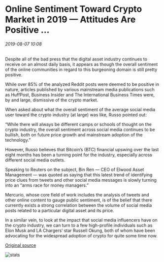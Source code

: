 # Online Sentiment Toward Crypto Market in 2019 — Attitudes Are Positive ...

###### 2019-08-07 10:08

Despite all of the bad press that the digital asset industry continues to receive on an almost daily basis, it appears as though the overall sentiment of the online communities in regard to this burgeoning domain is still pretty positive.

While over 85% of the analyzed Reddit posts were deemed to be positive in nature, articles published by various mainstream media publications such as HuffPost, Business Insider and The International Business Times were, by and large, dismissive of the crypto market.

When asked about what the overall sentiment of the average social media user toward the crypto industry (at large) was like, Russo pointed out:

“While there will always be different camps or schools of thought on the crypto industry, the overall sentiment across social media continues to be bullish, both on future price growth and mainstream adoption of the technology.”

However, Russo believes that Bitcoin’s (BTC) financial upswing over the last eight months has been a turning point for the industry, especially across different social media outlets.

Speaking to Reuters on the subject, Bin Ren — CEO of Elwood Asset Management — was quoted as saying that this latest trend of identifying price clues from tweets and other social media messages is slowly turning into an “arms race for money managers.”

Mercurio, whose core field of work includes the analysis of tweets and other online content to gauge public sentiment, is of the belief that there currently exists a strong correlation between the volume of social media posts related to a particular digital asset and its price.

In a similar vein, to look at the impact that social media influencers have on the crypto industry, we can turn to a few high-profile individuals such as Elon Musk and LA Chargers’ star Russell Okung, both of whom have been advocating for the widespread adoption of crypto for quite some time now.

[Original source](https://cointelegraph.com/news/online-sentiment-toward-crypto-market-in-2019-attitudes-are-positive)

![stats](https://c.statcounter.com/11760860/0/a89fa40b/1/ "stats")
